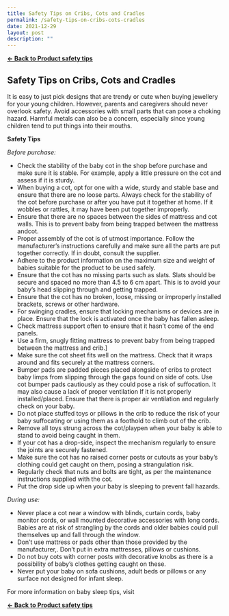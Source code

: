 ```yaml
---
title: Safety Tips on Cribs, Cots and Cradles
permalink: /safety-tips-on-cribs-cots-cradles
date: 2021-12-29
layout: post
description: ""
---
```

**[&#8592; Back to Product safety tips](/consumers/product-safety-tips/children-product)**

## Safety Tips on Cribs, Cots and Cradles
It is easy to just pick designs that are trendy or cute when buying jewellery for your young children. However, parents and caregivers should never overlook safety. Avoid accessories with small parts that can pose a choking hazard. Harmful metals can also be a concern, especially since young children tend to put things into their mouths.

**Safety Tips**

*Before purchase:*
* Check the stability of the baby cot in the shop before purchase and make sure it is stable. For example, apply a little pressure on the cot and assess if it is sturdy. 
*	When buying a cot, opt for one with a wide, sturdy and stable base and ensure that there are no loose parts. Always check for the stability of the cot before purchase or after you have put it together at home. If it wobbles or rattles, it may have been put together improperly.	
*	Ensure that there are no spaces between the sides of mattress and cot walls. This is to prevent baby from being trapped between the mattress andcot.
*	Proper assembly of the cot is of utmost importance. Follow the manufacturer’s instructions carefully and make sure all the parts are put together correctly. If in doubt, consult the supplier.
*	Adhere to the product information on the maximum size and weight of babies suitable for the product to be used safely.
*	Ensure that the cot has no missing parts such as slats. Slats should be secure and spaced no more than 4.5 to 6 cm apart. This is to avoid your baby’s head slipping through and getting trapped.
*	Ensure that the cot has no broken, loose, missing or improperly installed brackets, screws or other hardware.
*	For swinging cradles, ensure that locking mechanisms or devices are in place. Ensure that the lock is activated once the baby has fallen asleep. 
*	Check mattress support often to ensure that it hasn’t come of the end panels.
*	Use a firm, snugly fitting mattress to prevent baby from being trapped between the mattress and crib.]
*	Make sure the cot sheet fits well on the mattress. Check that it wraps around and fits securely at the mattress corners.
*	Bumper pads are padded pieces placed alongside of cribs to protect baby limps from slipping through the gaps found on side of cots. Use cot bumper pads cautiously as they could pose a risk of suffocation. It may also cause a lack of proper ventilation If it is not properly installed/placed. Ensure that there is proper air ventilation and regularly check on your baby. 
*	Do not place stuffed toys or pillows in the crib to reduce the risk of your baby suffocating or using them as a foothold to climb out of the crib.
*	Remove all  toys strung across the cot/playpen when your baby is able to stand to avoid being caught in them.
*	If your cot has a drop-side, inspect the mechanism regularly to ensure the joints are securely fastened.
*	Make sure the cot has no raised corner posts or cutouts as your baby’s clothing could get caught on them, posing a strangulation risk.
*	Regularly check that nuts and bolts are tight, as per the maintenance instructions supplied with the cot.
*	Put the drop side up when your baby is sleeping to prevent fall hazards.


*During use:*
* Never place a cot near a window with blinds, curtain cords, baby monitor cords, or wall mounted decorative accessories with long cords. Babies are at risk of strangling by the cords and older babies could pull themselves up and fall through the window.
*	Don’t use mattress or pads other than those provided by the manufacturer,. Don’t put in extra mattresses, pillows or cushions.
*	Do not buy cots with corner posts with decorative knobs as there is a possibility of baby’s clothes getting caught on these.
*	Never put your baby on sofa cushions, adult beds or pillows or any surface not designed for infant sleep.


For more information on baby sleep tips, visit

**[&#8592; Back to Product safety tips](/consumers/product-safety-tips/children-product)**